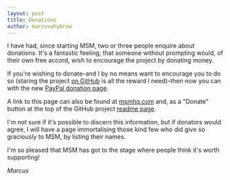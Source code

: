 ```yaml
---
layout: post
title: Donations
author: marcuswhybrow
---
```


I have had, since starting MSM, two or three people enquire about donations. It's a fantastic feeling; that someone without prompting would, of their own free accord, wish to encourage the project by donating money.

If you're wishing to donate–and I by no means want to encourage you to do so (staring the project [on GitHub][star] is all the reward I need)–then now you can with the new [PayPal donation page][paypal].

A link to this page can also be found at [msmhq.com](http://msmhq.com/) and, as a "Donate" button at the top of the GitHub project [readme page][readme].

I'm not sure if it's possible to discern this information, but if donators would agree, I will have a page immortalising those kind few who did give so graciously to MSM, by listing their names.

I'm so pleased that MSM has got to the stage where people think it's worth supporting!

*Marcus*

[readme]: https://github.com/marcuswhybrow/minecraft-server-manager#readme
[star]: https://github.com/marcuswhybrow/minecraft-server-manager
[paypal]: https://www.paypal.com/cgi-bin/webscr?cmd=_s-xclick&hosted_button_id=Z7XQDNF7U5GLL